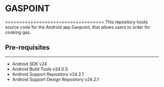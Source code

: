 # GASPOINT
===================================
This repository hosts source code for the Android app Gaspoint, that allows users to order for cooking gas.

## Pre-requisites
--------------

- Android SDK v24
- Android Build Tools v24.0.3
- Android Support Repository v24.2.1
- Android Support Design Repository v24.2.1

